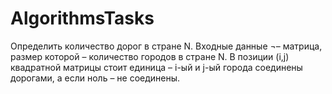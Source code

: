 # AlgorithmsTasks
Определить количество дорог в стране N. Входные данные ¬– матрица, размер которой – количество городов в стране N. В позиции (i,j) квадратной матрицы стоит единица – i-ый и j-ый города соединены дорогами, а если ноль – не соединены.
